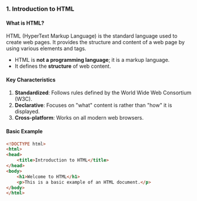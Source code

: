 ### **1. Introduction to HTML**

#### **What is HTML?**
HTML (HyperText Markup Language) is the standard language used to create web pages. It provides the structure and content of a web page by using various elements and tags.

- HTML is **not a programming language**; it is a markup language.
- It defines the **structure** of web content.

#### **Key Characteristics**

1. **Standardized**: Follows rules defined by the World Wide Web Consortium (W3C).
2. **Declarative**: Focuses on "what" content is rather than "how" it is displayed.
3. **Cross-platform**: Works on all modern web browsers.

#### **Basic Example**
```html
<!DOCTYPE html>
<html>
<head>
    <title>Introduction to HTML</title>
</head>
<body>
    <h1>Welcome to HTML</h1>
    <p>This is a basic example of an HTML document.</p>
</body>
</html>
```
